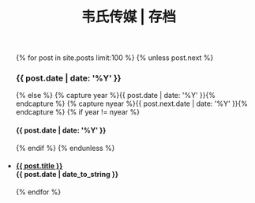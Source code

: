 ﻿---
layout: default
title: "韦氏传媒 | 存档"
---

<ul class="list-unstyled">
     {% for post in site.posts limit:100 %} 
	 {% unless post.next %} 
    <h3>{{ post.date | date: '%Y' }}</h3> 
	{% else %} {% capture year %}{{ post.date | date: '%Y' }}{% endcapture %} {% capture nyear %}{{ post.next.date | date: '%Y' }}{% endcapture %} 
	{% if year != nyear %} 
    <h4>{{ post.date | date: '%Y' }}</h4> {% endif %} 
	{% endunless %} 
    <li><h4> <a href="{{ post.url }}">{{ post.title }}</a><div class="post-date"><span class="glyphicon glyphicon-time"></span> {{ post.date | date_to_string }} </div></h4> </li> 
	{% endfor %} 
</ul> 
  
  
  

